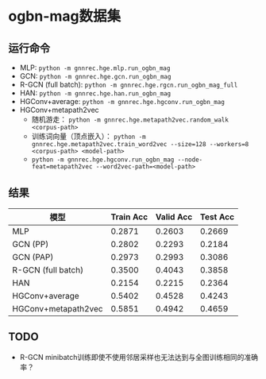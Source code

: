# ogbn-mag数据集
## 运行命令
* MLP: `python -m gnnrec.hge.mlp.run_ogbn_mag`
* GCN: `python -m gnnrec.hge.gcn.run_ogbn_mag`
* R-GCN (full batch): `python -m gnnrec.hge.rgcn.run_ogbn_mag_full`
* HAN: `python -m gnnrec.hge.han.run_ogbn_mag`
* HGConv+average: `python -m gnnrec.hge.hgconv.run_ogbn_mag`
* HGConv+metapath2vec
    * 随机游走： `python -m gnnrec.hge.metapath2vec.random_walk <corpus-path>`
    * 训练词向量（顶点嵌入）： `python -m gnnrec.hge.metapath2vec.train_word2vec --size=128 --workers=8 <corpus-path> <model-path>`
    * `python -m gnnrec.hge.hgconv.run_ogbn_mag --node-feat=metapath2vec --word2vec-path=<model-path>`

## 结果
| 模型 | Train Acc | Valid Acc | Test Acc |
| --- | --- | --- | --- |
| MLP | 0.2871 | 0.2603 | 0.2669 |
| GCN (PP) | 0.2802 | 0.2293 | 0.2184 |
| GCN (PAP) | 0.2973 | 0.2993 | 0.3086 |
| R-GCN (full batch) | 0.3500 | 0.4043 | 0.3858 |
| HAN | 0.2154 | 0.2215 | 0.2364 |
| HGConv+average | 0.5402 | 0.4528 | 0.4243 |
| HGConv+metapath2vec | 0.5851 | 0.4942 | 0.4659 |

## TODO
* R-GCN minibatch训练即使不使用邻居采样也无法达到与全图训练相同的准确率？
